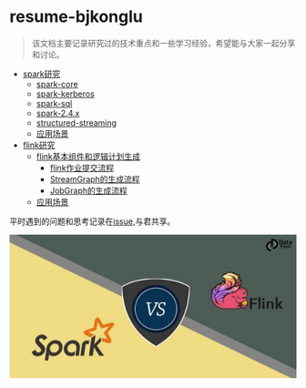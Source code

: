 # resume-bjkonglu
> 该文档主要记录研究过的技术重点和一些学习经验，希望能与大家一起分享和讨论。

- [spark研究](docs/spark-research)
    - [spark-core](docs/spark-research/spark-core)
    - [spark-kerberos](docs/spark-research/spark-kerberos)
    - [spark-sql](docs/spark-research/spark-sql)
    - [spark-2.4.x](docs/spark-research/spark-2.4.x)
    - [structured-streaming](docs/spark-research/structured-streaming)
    - [应用场景](docs/spark-research/应用场景)
- [flink研究](docs/flink-research)
    - [flink基本组件和逻辑计划生成](docs/flink-research/flink基本组件和逻辑计划生成) 
      - [flink作业提交流程](docs/flink-research/flink基本组件和逻辑计划生成/flink作业提交流程.md)
      - [StreamGraph的生成流程](docs/flink-research/flink基本组件和逻辑计划生成/StreamGraph的生成流程.md)
      - [JobGraph的生成流程](docs/flink-research/flink基本组件和逻辑计划生成/JobGraph的生成流程.md)
    - [应用场景](docs/flink-research/应用场景)

平时遇到的问题和思考记录在[issue](https://github.com/bjkonglu/resume-bjkonglu/issues),与君共享。

![Spark vs Flink](docs/pics/resume-bjkonglu-logo.jpg)
